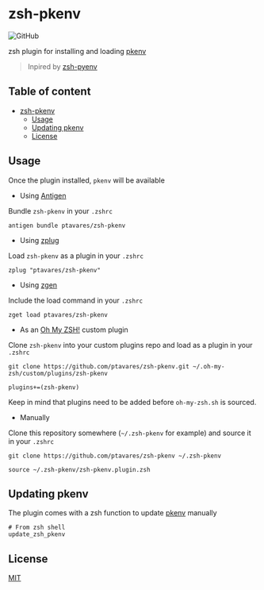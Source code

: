 # zsh-pkenv

![GitHub](https://img.shields.io/github/license/ptavares/zsh-pkenv)

zsh plugin for installing and loading [pkenv](https://github.com/iamhsa/pkenv.git)
>Inpired by [zsh-pyenv](https://github.com/mattberther/zsh-pyenv)

## Table of content

- [zsh-pkenv](#zsh-pkenv)
  - [Usage](#usage)
  - [Updating pkenv](#updating-pkenv)
  - [License](#license)

## Usage

Once the plugin installed, `pkenv` will be available

- Using [Antigen](https://github.com/zsh-users/antigen)

Bundle `zsh-pkenv` in your `.zshrc`

```shell
antigen bundle ptavares/zsh-pkenv
```

- Using [zplug](https://github.com/b4b4r07/zplug)

Load `zsh-pkenv` as a plugin in your `.zshrc`

```shell
zplug "ptavares/zsh-pkenv"
```

- Using [zgen](https://github.com/tarjoilija/zgen)

Include the load command in your `.zshrc`

```shell
zget load ptavares/zsh-pkenv
```

- As an [Oh My ZSH!](https://github.com/robbyrussell/oh-my-zsh) custom plugin

Clone `zsh-pkenv` into your custom plugins repo and load as a plugin in your `.zshrc`

```shell
git clone https://github.com/ptavares/zsh-pkenv.git ~/.oh-my-zsh/custom/plugins/zsh-pkenv
```

```shell
plugins+=(zsh-pkenv)
```

Keep in mind that plugins need to be added before `oh-my-zsh.sh` is sourced.

- Manually

Clone this repository somewhere (`~/.zsh-pkenv` for example) and source it in your `.zshrc`

```shell
git clone https://github.com/ptavares/zsh-pkenv ~/.zsh-pkenv
```

```shell
source ~/.zsh-pkenv/zsh-pkenv.plugin.zsh
```

## Updating pkenv

The plugin comes with a zsh function to update [pkenv](https://github.com/tfutils/pkenv.git) manually

```shell
# From zsh shell
update_zsh_pkenv
```

## License

[MIT](LICENCE)
